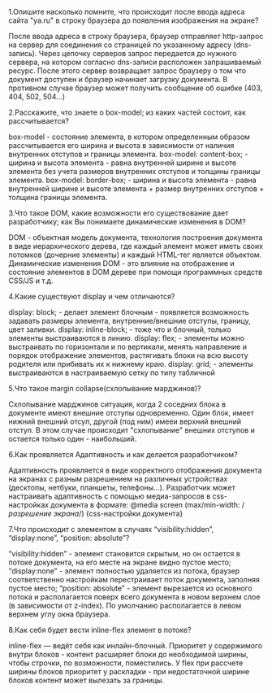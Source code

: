 1.Опишите насколько помните, что происходит после ввода адреса сайта "ya.ru" в строку браузера до появления изображения на экране?

После ввода адреса в строку браузера, браузер отправляет http-запрос на сервер для соединения со страницей по указанному адресу (dns-запись). Через цепочку серверов запрос передается до нужного сервера, на котором согласно dns-записи расположен запрашиваемый ресурс. После этого сервер возвращает запрос браузеру о том что документ доступен и браузер начинает загрузку документа. В противном случае браузер может получить сообщение об ошибке (403, 404, 502, 504...)

2.Расскажите, что знаете о box-model; из каких частей состоит, как рассчитывается?

box-model - состояние элемента, в котором определенным образом рассчитывается его ширина и высота в зависимости от наличия внутренних отступов и границы элемента.
box-model: content-box; - ширина и высота элемента - равна внутренней ширине и высоте элемента без учета размеров внутренних отступов и толщины границы элемента.
box-model: border-box; - ширина и высота элемента - равна внутренней ширине и высоте элемента + размер внутренних отступов + толщина границы элемента.

3.Что такое DOM, какие возможности его существование дает разработчику; как Вы понимаете динамические изменения в DOM?

DOM -  объектная модель документа, технология построения документа в виде иерархического дерева, где каждый элемент может иметь своих потомков (дочерние элементы) и каждый HTML-тег является объектом. Динамические изменения DOM - это влияние на отображение и состояние элементов в DOM дереве при помощи программных средств CSS/JS и т.д. 

4.Какие существуют display и чем отличаются?

display: block; - делает элемент блочным - появляется возможность задавать размеры элемента, внутренние/внешние отступы, границу, цвет заливки. 
display: inline-block; - тоже что и блочный, только элементы выстраиваются в линию.
display: flex; - элементы можно выстраивать по горизонтали и по вертикали, менять направление и порядок отображение элементов, растягивать блоки на всю высоту родителя или прибивать их к нижнему краю.
display: grid; - элементы выстраиваются в настраиваемую сетку по типу табличной

5.Что такое margin collapse(схлопывание марджинов)?

Схлопывание марджинов ситуация, когда 2 соседних блока в документе имеют внешние отступы одновременно. Один блок, имеет нижний внешний отсуп, другой (под ним) имееи верхний внешний отступ. В этом случае происходит "схлопывание" внешних отступов и остается только один - наибольший. 

6.Как проявляется Адаптивность и как делается разработчиком?

Адаптивность проявляется в виде корректного отображения документа на экранах с разным разрешением на различных устройствах (десктопы, нетбуки, планшеты, телефоны...). Разработчик может настраивать адаптивность с помощью медиа-запросов в css-настройках документа в формате:
@media screen (max/min-width: /*разрешение экрана*/) {css-настройки документа}

7.Что происходит с элементом в случаях “visibility:hidden”, “display:none”, “position: absolute”?

“visibility:hidden” - элемент становится скрытым, но он остается в потоке документа, на его месте на экране видно пустое место;
“display:none” - элемент полностью удаляется из потока, браузер соответственно настройкам перестраивает поток документа, заполняя пустое место;
“position: absolute” - элемент вырезается из основного потока и располагается поверх всего документа в новом верхнем слое (в зависимости от z-index). По умолчанию располагается в левом верхнем углу окна браузера.

8.Как себя будет вести inline-flex элемент в потоке?

inline-flex — ведёт себя как инлайн-блочный. Приоритет у содержимого внутри блоков - контент расширяет блоки до необходимой ширины, чтобы строчки, по возможности, поместились. У flex при рассчете ширины блоков приоритет у раскладки - при недостаточной ширине блоков контент может вылезать за границы.